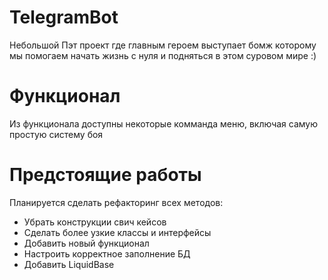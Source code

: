 # TelegramBot

Небольшой Пэт проект где главным героем выступает бомж которому мы помогаем начать жизнь с нуля и подняться в этом суровом мире :)



# Функционал

Из функционала доступны некоторые комманда меню, включая самую простую систему боя

# Предстоящие работы

Планируется сделать рефакторинг всех методов:
- Убрать конструкции свич кейсов
- Сделать более узкие классы и интерфейсы
- Добавить новый функционал
- Настроить корректное заполнение БД
- Добавить LiquidBase
